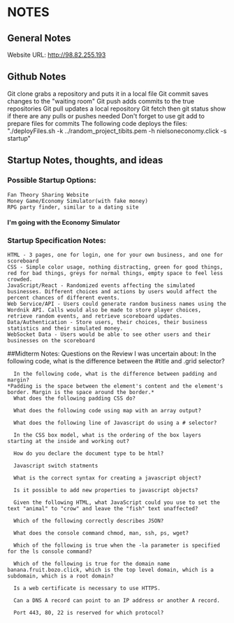 # NOTES

## General Notes
  Website URL: http://98.82.255.193

## Github Notes
  Git clone grabs a repository and puts it in a local file
  Git commit saves changes to the "waiting room"
  Git push adds commits to the true repositories
  Git pull updates a local repository
  Git fetch then git status show if there are any pulls or pushes needed
  Don't forget to use git add to prepare files for commits
  The following code deploys the files: 
"./deployFiles.sh -k ../random_project_tibits.pem -h nielsoneconomy.click -s startup"

## Startup Notes, thoughts, and ideas
###  Possible Startup Options:
    Fan Theory Sharing Website
    Money Game/Economy Simulator(with fake money)
    RPG party finder, similar to a dating site
####    **I'm going with the Economy Simulator**

###  Startup Specification Notes:
    HTML - 3 pages, one for login, one for your own business, and one for scoreboard
    CSS - Simple color usage, nothing distracting, green for good things, red for bad things, greys for normal things, empty space to feel less crowded.
    JavaScript/React - Randomized events affecting the simulated businesses. Different choices and actions by users would affect the percent chances of different events. 
    Web Service/API - Users could generate random business names using the Wordnik API. Calls would also be made to store player choices, retrieve random events, and retrieve scoreboard updates.
    Data/Authentication - Store users, their choices, their business statistics and their simulated money.
    WebSocket Data - Users would be able to see other users and their businesses on the scoreboard

##Midterm Notes:
    Questions on the Review I was uncertain about:
      In the following code, what is the difference between the #title and .grid selector?
	
      In the following code, what is the difference between padding and margin?
	*Padding is the space between the element's content and the element's border. Margin is the space around the border.*
      What does the following padding CSS do?

      What does the following code using map with an array output?

      What does the following line of Javascript do using a # selector?

      In the CSS box model, what is the ordering of the box layers starting at the inside and working out?

      How do you declare the document type to be html?

      Javascript switch statments

      What is the correct syntax for creating a javascript object?

      Is it possible to add new properties to javascript objects?

      Given the following HTML, what JavaScript could you use to set the text "animal" to "crow" and leave the "fish" text unaffected?

      Which of the following correctly describes JSON?

      What does the console command chmod, man, ssh, ps, wget?

      Which of the following is true when the -la parameter is specified for the ls console command?

      Which of the following is true for the domain name banana.fruit.bozo.click, which is the top level domain, which is a subdomain, which is a root domain?

      Is a web certificate is necessary to use HTTPS.

      Can a DNS A record can point to an IP address or another A record.

      Port 443, 80, 22 is reserved for which protocol?


